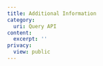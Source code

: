 ```yaml
---
title: Additional Information
category:
  uri: Query API
content:
  excerpt: ''
privacy:
  view: public
---
```


